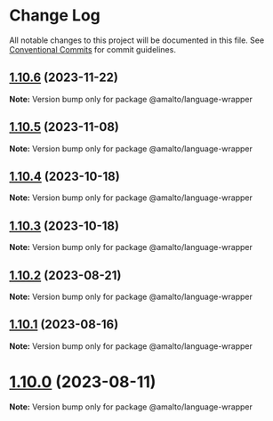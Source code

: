 # Change Log

All notable changes to this project will be documented in this file. See
[Conventional Commits](https://conventionalcommits.org) for commit guidelines.

## [1.10.6](https://github.com/amalto/platform6-ui-components/compare/@amalto/language-wrapper@1.10.5...@amalto/language-wrapper@1.10.6) (2023-11-22)

**Note:** Version bump only for package @amalto/language-wrapper

## [1.10.5](https://github.com/amalto/platform6-ui-components/compare/@amalto/language-wrapper@1.10.4...@amalto/language-wrapper@1.10.5) (2023-11-08)

**Note:** Version bump only for package @amalto/language-wrapper

## [1.10.4](https://github.com/amalto/platform6-ui-components/compare/@amalto/language-wrapper@1.10.3...@amalto/language-wrapper@1.10.4) (2023-10-18)

**Note:** Version bump only for package @amalto/language-wrapper

## [1.10.3](https://github.com/amalto/platform6-ui-components/compare/@amalto/language-wrapper@1.10.2...@amalto/language-wrapper@1.10.3) (2023-10-18)

**Note:** Version bump only for package @amalto/language-wrapper

## [1.10.2](https://github.com/amalto/platform6-ui-components/compare/@amalto/language-wrapper@1.10.1...@amalto/language-wrapper@1.10.2) (2023-08-21)

**Note:** Version bump only for package @amalto/language-wrapper

## [1.10.1](https://github.com/amalto/platform6-ui-components/compare/@amalto/language-wrapper@1.10.0...@amalto/language-wrapper@1.10.1) (2023-08-16)

**Note:** Version bump only for package @amalto/language-wrapper

# [1.10.0](https://github.com/amalto/platform6-ui-components/compare/@amalto/language-wrapper@1.9.90...@amalto/language-wrapper@1.10.0) (2023-08-11)

**Note:** Version bump only for package @amalto/language-wrapper

